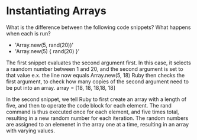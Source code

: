 # Instantiating Arrays

What is the difference between the following code snippets?  What happens when each is run?

 - 'Array.new(5, rand(20))'
- 'Array.new(5) { rand(20) }'

The first snippet evaluates the second argument first. In this case, it selects a raandom number between 1 and 20, and the second argument is set to that value
  e.x. the line now equals Array.new(5, 18)
Ruby then checks the first argument, to check how many copies of the second argument need to be put into an array.
  array = [18, 18, 18,18, 18]


In the second snippet, we tell Ruby to first create an array with a length of five, and then to operate the code block for each element. The rand command is thus executed once for each element, and five times total, resulting in a new random number for each iteration. The random numbers are assigned to an elemenet in the array one at a time, resulting in an array with varying values.
